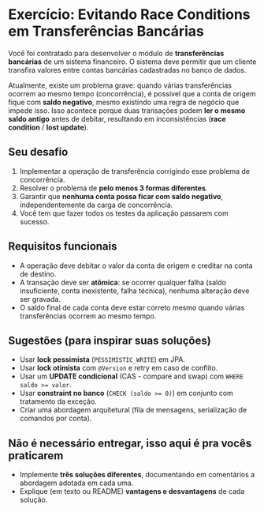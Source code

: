 # Exercício: Evitando Race Conditions em Transferências Bancárias

Você foi contratado para desenvolver o módulo de **transferências bancárias** de um sistema financeiro. O sistema deve permitir que um cliente transfira valores entre contas bancárias cadastradas no banco de dados.  

Atualmente, existe um problema grave: quando várias transferências ocorrem ao mesmo tempo (concorrência), é possível que a conta de origem fique com **saldo negativo**, mesmo existindo uma regra de negócio que impede isso. Isso acontece porque duas transações podem **ler o mesmo saldo antigo** antes de debitar, resultando em inconsistências (**race condition** / **lost update**).

## **Seu desafio**

1. Implementar a operação de transferência corrigindo esse problema de concorrência.  
2. Resolver o problema de **pelo menos 3 formas diferentes**.  
3. Garantir que **nenhuma conta possa ficar com saldo negativo**, independentemente da carga de concorrência.
4. Você tem que fazer todos os testes da aplicação passarem com sucesso.

## **Requisitos funcionais**

- A operação deve debitar o valor da conta de origem e creditar na conta de destino.  
- A transação deve ser **atômica**: se ocorrer qualquer falha (saldo insuficiente, conta inexistente, falha técnica), nenhuma alteração deve ser gravada.  
- O saldo final de cada conta deve estar correto mesmo quando várias transferências ocorrem ao mesmo tempo.  

## **Sugestões (para inspirar suas soluções)**

- Usar **lock pessimista** (`PESSIMISTIC_WRITE`) em JPA.  
- Usar **lock otimista** com `@Version` e retry em caso de conflito.  
- Usar um **UPDATE condicional** (CAS - compare and swap) com `WHERE saldo >= valor`.  
- Usar **constraint no banco** (`CHECK (saldo >= 0)`) em conjunto com tratamento da exceção.  
- Criar uma abordagem arquitetural (fila de mensagens, serialização de comandos por conta).

## **Não é necessário entregar, isso aqui é pra vocês praticarem**

- Implemente **três soluções diferentes**, documentando em comentários a abordagem adotada em cada uma.  
- Explique (em texto ou README) **vantagens e desvantagens** de cada solução.  
